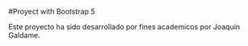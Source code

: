 #Proyect with Bootstrap 5

Este proyecto ha sido desarrollado por fines academicos por Joaquín Galdame.
